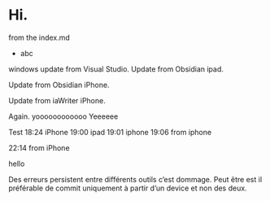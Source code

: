 # Hi. 

from the index.md

- abc

windows update from Visual Studio.
Update from Obsidian ipad.

Update from Obsidian iPhone.

Update from iaWriter iPhone.

Again.
yoooooooooooo
Yeeeeee

Test
18:24 iPhone 
19:00 ipad
19:01 iphone
19:06 from iphone

22:14 from iPhone

hello

Des erreurs persistent entre différents outils c’est dommage.
Peut être est il préférable de commit uniquement à partir d’un device et non des deux.